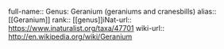 

full-name:: Genus: Geranium (geraniums and cranesbills)
alias:: [[Geranium]]
rank:: [[genus]]iNat-url:: https://www.inaturalist.org/taxa/47701
wiki-url:: http://en.wikipedia.org/wiki/Geranium